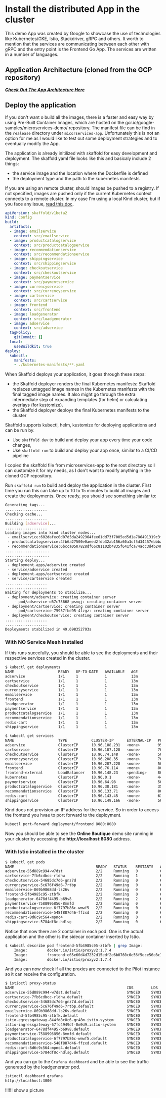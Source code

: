 # Install the distributed App in the cluster

This demo App was created by Google to showcase the use of technologies like Kubernetes/GKE, Istio, Stackdriver, gRPC and others. It worth to mention that the services are communicating between each other with gRPC and the entry point is the Frontend Go App. The services are written in a number of languages.

## Application Architecture (cloned from the GCP repository)

***<a href="https://github.com/GoogleCloudPlatform/microservices-demo#service-architecture" target="_blank">Check Out The App Architecture Here</a>***

## Deploy the application

If you don't want o build all the images, there is a faster and easy way by using Pre-Built Container Images, which are hosted on the gcr.io/google-samples/microservices-demo/ repository. The manifest file can be find in the `realease` directory under `micorservices-app`. Unfortunately this is not an option for me as I would like to test out some deployment strategies and to eventually modify the App.

The application is already initilized with skaffold for easy development and deployment.
The skaffold yaml file looks like this and basicaly include 2 things:

* the service image and the location where the Dockerfile is defined
* the deployment type and the path to the kubernetes manifests

If you are using an remote cluster, should images be pushed to a registry. If not specified, images are pushed only if the current Kubernetes context connects to a remote cluster. In my case I'm using a local Kind cluster, but if you face any issue, [read this doc](https://skaffold.dev/docs/environment/local-cluster/).

```yaml
apiVersion: skaffold/v1beta2
kind: Config
build:
  artifacts:
  - image: emailservice
    context: src/emailservice
  - image: productcatalogservice
    context: src/productcatalogservice
  - image: recommendationservice
    context: src/recommendationservice
  - image: shippingservice
    context: src/shippingservice
  - image: checkoutservice
    context: src/checkoutservice
  - image: paymentservice
    context: src/paymentservice
  - image: currencyservice
    context: src/currencyservice
  - image: cartservice
    context: src/cartservice
  - image: frontend
    context: src/frontend
  - image: loadgenerator
    context: src/loadgenerator
  - image: adservice
    context: src/adservice
  tagPolicy:
    gitCommit: {}
  local:
    useBuildkit: true
deploy:
  kubectl:
    manifests:
    - ./kubernetes-manifests/**.yaml
```

When Skaffold deploys your application, it goes through these steps:

* the Skaffold deployer renders the final Kubernetes manifests: Skaffold replaces untagged image names in the Kubernetes manifests with the final tagged image names. It also might go through the extra intermediate step of expanding templates (for helm) or calculating overlays (for kustomize).
* the Skaffold deployer deploys the final Kubernetes manifests to the cluster

Skaffold supports kubectl, helm, kustomize for deploying applications and can be run by:

* Use `skaffold dev` to build and deploy your app every time your code changes,
* Use `skaffold run` to build and deploy your app once, similar to a CI/CD pipeline

I copied the skaffold file from microservices-app to the root directory so I can customize it for my needs, as I don't want to modify anything in the cloned GCP repository.

Run `skaffold run` to build and deploy the application in the cluster. First time you run this can take up to 10 to 15 minutes to build all images and create the deployments. Once ready, you should see something similar to:

```bash
Generating tags...
...................
Checking cache...
...................
Building [adservice]...
...................
Loading images into kind cluster nodes...
 - emailservice:602dafec0d07d5da2492964fee61dd73f7005ed5d1a786491319c3fd583a0319 -> Loaded
 - productcatalogservice:4fb6a27500e0aeed2fdb32ab156a60a3cf5d34457ebbbac7b26e98f7eef03177 -> Loaded
 - recommendationservice:6bcca0507828df66c81102b4835f641fca74acc3d4b248aca92fee9f167225bc -> Loaded
....................
....................
Starting deploy...
 - deployment.apps/adservice created
 - service/adservice created
 - deployment.apps/cartservice created
 - service/cartservice created
...................
...................
Waiting for deployments to stabilize...
 - deployment/adservice: creating container server
    - pod/adservice-d67c75668-psvqj: creating container server
 - deployment/cartservice: creating container server
    - pod/cartservice-75957fbd95-4lzgz: creating container server
 - deployment/checkoutservice: creating container server
...................
...................
Deployments stabilized in 49.698352703s
```

### With NO Service Mesh Installed

If this runs succefully, you should be able to see the deployments and their respective services created in the cluster.

```bash
$ kubectl get deployments
NAME                    READY   UP-TO-DATE   AVAILABLE   AGE
adservice               1/1     1            1           13m
cartservice             1/1     1            1           13m
checkoutservice         1/1     1            1           13m
currencyservice         1/1     1            1           13m
emailservice            1/1     1            1           13m
frontend                1/1     1            1           13m
loadgenerator           1/1     1            1           13m
paymentservice          1/1     1            1           13m
productcatalogservice   1/1     1            1           13m
recommendationservice   1/1     1            1           13m
redis-cart              1/1     1            1           13m
shippingservice         1/1     1            1           13m

$ kubectl get services
NAME                    TYPE           CLUSTER-IP      EXTERNAL-IP   PORT(S)        AGE
adservice               ClusterIP      10.96.188.231   <none>        9555/TCP       13m
cartservice             ClusterIP      10.96.107.128   <none>        7070/TCP       13m
checkoutservice         ClusterIP      10.96.74.148    <none>        5050/TCP       13m
currencyservice         ClusterIP      10.96.208.35    <none>        7000/TCP       13m
emailservice            ClusterIP      10.96.207.228   <none>        5000/TCP       13m
frontend                ClusterIP      10.96.76.114    <none>        80/TCP         13m
frontend-external       LoadBalancer   10.96.148.23    <pending>     80:31665/TCP   13m
kubernetes              ClusterIP      10.96.0.1       <none>        443/TCP        5h56m
paymentservice          ClusterIP      10.96.64.98     <none>        50051/TCP      13m
productcatalogservice   ClusterIP      10.96.38.181    <none>        3550/TCP       13m
recommendationservice   ClusterIP      10.96.133.71    <none>        8080/TCP       13m
redis-cart              ClusterIP      10.96.143.45    <none>        6379/TCP       13m
shippingservice         ClusterIP      10.96.149.166   <none>        50051/TCP      13m
```

Kind does not provision an IP address for the service. So in order to access the frontend you hvae to port forward to the deployment.

```bash
kubectl port-forward deployment/frontend 8080:8080
```

Now you should be able to see the **Online Boutique** demo site running in your cluster by accessing the **http://localhost:8080** address.

### With Istio installed in the cluster

```bash
$ kubectl get pods
NAME                                     READY   STATUS    RESTARTS   AGE
adservice-55d889c994-w7dst               2/2     Running   0          69s
cartservice-7fb6cdbcc-rldhw              2/2     Running   1          69s
checkoutservice-54685dc7d6-gnz7d         2/2     Running   0          69s
currencyservice-5c676f49d6-7rtbp         2/2     Running   0          69s
emailservice-869b9868dd-ls26v            2/2     Running   0          69s
frontend-5fb4985c95-ztbfk                2/2     Running   0          69s
loadgenerator-6478df4495-b69v8           2/2     Running   2          68s
paymentservice-7588996856-8mmfd          2/2     Running   0          68s
productcatalogservice-6f7797b86c-wmwf5   2/2     Running   0          68s
recommendationservice-548f887d46-ffzxd   2/2     Running   0          68s
redis-cart-8d6c9c564-mpnc4               2/2     Running   0          68s
shippingservice-5784df8c-hdlsg           2/2     Running   0          68s
```

Notice that now there are 2 container in each pod. One is the actual application and the other is the sidecar container inserted by Istio.

```bash
$ kubectl describe pod frontend-5fb4985c95-ztbfk | grep Image:
    Image:         docker.io/istio/proxyv2:1.7.4
    Image:         frontend:e65e60d4d7232d15edf2e6b0760c6c56f5ece56e8c1084864de91bac86b3ffb1
    Image:         docker.io/istio/proxyv2:1.7.4

```

And you can now check if all the proxies are connected to the Pilot instance so it can receive the configuration.

```bash
$ istioctl proxy-status
NAME                                                   CDS        LDS        EDS        RDS          ISTIOD                     VERSION
adservice-55d889c994-w7dst.default                     SYNCED     SYNCED     SYNCED     SYNCED       istiod-766d57484-c9l5q     1.7.4
cartservice-7fb6cdbcc-rldhw.default                    SYNCED     SYNCED     SYNCED     SYNCED       istiod-766d57484-c9l5q     1.7.4
checkoutservice-54685dc7d6-gnz7d.default               SYNCED     SYNCED     SYNCED     SYNCED       istiod-766d57484-c9l5q     1.7.4
currencyservice-5c676f49d6-7rtbp.default               SYNCED     SYNCED     SYNCED     SYNCED       istiod-766d57484-c9l5q     1.7.4
emailservice-869b9868dd-ls26v.default                  SYNCED     SYNCED     SYNCED     SYNCED       istiod-766d57484-c9l5q     1.7.4
frontend-5fb4985c95-ztbfk.default                      SYNCED     SYNCED     SYNCED     SYNCED       istiod-766d57484-c9l5q     1.7.4
istio-egressgateway-844fd8c8c6-gr48m.istio-system      SYNCED     SYNCED     SYNCED     NOT SENT     istiod-766d57484-c9l5q     1.7.4
istio-ingressgateway-67fc4949df-8m9d9.istio-system     SYNCED     SYNCED     SYNCED     NOT SENT     istiod-766d57484-c9l5q     1.7.4
loadgenerator-6478df4495-b69v8.default                 SYNCED     SYNCED     SYNCED     SYNCED       istiod-766d57484-c9l5q     1.7.4
paymentservice-7588996856-8mmfd.default                SYNCED     SYNCED     SYNCED     SYNCED       istiod-766d57484-c9l5q     1.7.4
productcatalogservice-6f7797b86c-wmwf5.default         SYNCED     SYNCED     SYNCED     SYNCED       istiod-766d57484-c9l5q     1.7.4
recommendationservice-548f887d46-ffzxd.default         SYNCED     SYNCED     SYNCED     SYNCED       istiod-766d57484-c9l5q     1.7.4
redis-cart-8d6c9c564-mpnc4.default                     SYNCED     SYNCED     SYNCED     SYNCED       istiod-766d57484-c9l5q     1.7.4
shippingservice-5784df8c-hdlsg.default                 SYNCED     SYNCED     SYNCED     SYNCED       istiod-766d57484-c9l5q     1.7.4
```

And you can go to the `Grafana dashboard` and be able to see the traffic generated by the loadgenerator pod.

```bash
istioctl dashboard grafana
http://localhost:3000
```

!!!!!! show a picture